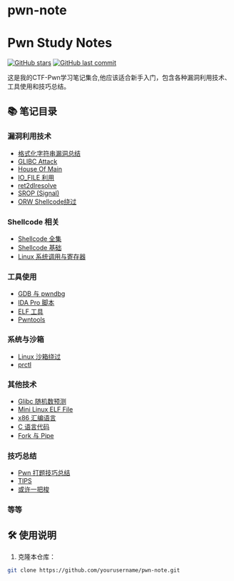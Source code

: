 # pwn-note

# Pwn Study Notes

[![GitHub stars](https://img.shields.io/github/stars/yourusername/pwn-note?style=social)](https://github.com/yourusername/pwn-note)
[![GitHub last commit](https://img.shields.io/github/last-commit/yourusername/pwn-note)](https://github.com/yourusername/pwn-note)

这是我的CTF-Pwn学习笔记集合,他应该适合新手入门，包含各种漏洞利用技术、工具使用和技巧总结。

## 📚 笔记目录

### 漏洞利用技术
- [格式化字符串漏洞总结](PwnNote/格式化字符串漏洞总结.md)
- [GLIBC Attack](PwnNote/GLIBC_Attack.md)
- [House Of Main](PwnNote/House-Of-Main.md)
- [IO_FILE 利用](PwnNote/IO_FILE%20利用.md)
- [ret2dlresolve](PwnNote/ret2dlresolve.md)
- [SROP (Signal)](PwnNote/SROP-signal.md)
- [ORW Shellcode绕过](PwnNote/orw%20shellcode绕过.md)

### Shellcode 相关
- [Shellcode 全集](PwnNote/Shellcode-ALL.md)
- [Shellcode 基础](PwnNote/shellcode.md)
- [Linux 系统调用与寄存器](PwnNote/Linux-SYS_call-Regs-Sc.md)

### 工具使用
- [GDB 与 pwndbg](PwnNote/gdb-pwndbg.md)
- [IDA Pro 脚本](PwnNote/IDA_Pro_Script.md)
- [ELF 工具](PwnNote/ELF-Tools.md)
- [Pwntools](PwnNote/Pwntools.md)

### 系统与沙箱
- [Linux 沙箱绕过](PwnNote/Linux-沙箱-sandbox.md)
- [prctl](PwnNote/prctl.md)

### 其他技术
- [Glibc 随机数预测](PwnNote/glibc%20随机数预测.md)
- [Mini Linux ELF File](PwnNote/Mini%20Linux%20ELF%20File.md)
- [x86 汇编语言](PwnNote/x86汇编语言.md)
- [C 语言代码](PwnNote/Code-C语言.md)
- [Fork 与 Pipe](PwnNote/fork-pipe.md)

### 技巧总结
- [Pwn 打题技巧总结](PwnNote/PWN-打题技巧总结.md)
- [TIPS](PwnNote/TIPS.md)
- [或许一把梭](PwnNote/或许一把梭.md)


### 等等

## 🛠️ 使用说明

1. 克隆本仓库：
```bash
git clone https://github.com/yourusername/pwn-note.git